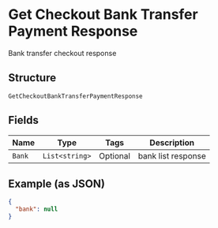 
# Get Checkout Bank Transfer Payment Response

Bank transfer checkout response

## Structure

`GetCheckoutBankTransferPaymentResponse`

## Fields

| Name | Type | Tags | Description |
|  --- | --- | --- | --- |
| `Bank` | `List<string>` | Optional | bank list response |

## Example (as JSON)

```json
{
  "bank": null
}
```

